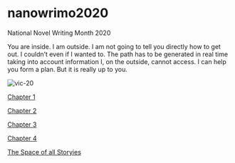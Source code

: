 # nanowrimo2020
National Novel Writing Month 2020



You are inside.  I am outside.
I am not going to tell you directly how to get out. I couldn’t even if I wanted to.  The path has to be generated in real time taking into account information I, on the outside, cannot access.  I can help you form a plan. But it is really up to you.

![vic-20](http://www.oldcomputers.net/pics/vic20.jpg)

[Chapter 1](chapter-1.md)

[Chapter 2](chapter-2.md)

[Chapter 3](chapter-3.md)

[Chapter 4](chapter-4.md)

[The Space of all Storyies](https://greggelong.github.io/story-space/)

